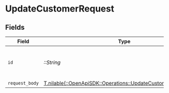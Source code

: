 # UpdateCustomerRequest


## Fields

| Field                                                                                                                  | Type                                                                                                                   | Required                                                                                                               | Description                                                                                                            |
| ---------------------------------------------------------------------------------------------------------------------- | ---------------------------------------------------------------------------------------------------------------------- | ---------------------------------------------------------------------------------------------------------------------- | ---------------------------------------------------------------------------------------------------------------------- |
| `id`                                                                                                                   | *::String*                                                                                                             | :heavy_check_mark:                                                                                                     | The unique identifier of the customer in Dub.                                                                          |
| `request_body`                                                                                                         | [T.nilable(::OpenApiSDK::Operations::UpdateCustomerRequestBody)](../../models/operations/updatecustomerrequestbody.md) | :heavy_minus_sign:                                                                                                     | N/A                                                                                                                    |